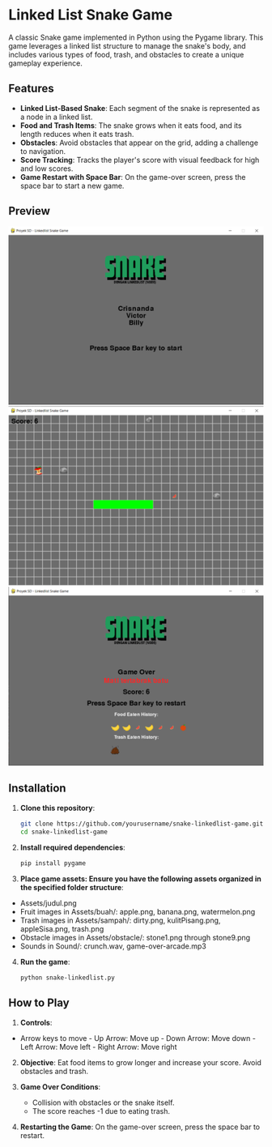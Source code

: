 # Linked List Snake Game

A classic Snake game implemented in Python using the Pygame library. This game leverages a linked list structure to manage the snake's body, and includes various types of food, trash, and obstacles to create a unique gameplay experience.

## Features

- **Linked List-Based Snake**: Each segment of the snake is represented as a node in a linked list.
- **Food and Trash Items**: The snake grows when it eats food, and its length reduces when it eats trash.
- **Obstacles**: Avoid obstacles that appear on the grid, adding a challenge to navigation.
- **Score Tracking**: Tracks the player's score with visual feedback for high and low scores.
- **Game Restart with Space Bar**: On the game-over screen, press the space bar to start a new game.

## Preview
![Game Start Screen](https://github.com/Arsenik12/Project-Struktur-Data/blob/main/Assets/previews/GameStart_Screen.png)
![Game Play Preview](https://github.com/Arsenik12/Project-Struktur-Data/blob/main/Assets/previews/GamePlay_Screen.png)
![Game Over Screen](https://github.com/Arsenik12/Project-Struktur-Data/blob/main/Assets/previews/GameOver_Screen.png)

## Installation

1. **Clone this repository**:
   ```bash
   git clone https://github.com/yourusername/snake-linkedlist-game.git
   cd snake-linkedlist-game

2. **Install required dependencies**:
   ```bash
   pip install pygame

3. **Place game assets: Ensure you have the following assets organized in the specified folder structure**:
  - Assets/judul.png
  - Fruit images in Assets/buah/: apple.png, banana.png, watermelon.png
  - Trash images in Assets/sampah/: dirty.png, kulitPisang.png, appleSisa.png, trash.png
  - Obstacle images in Assets/obstacle/: stone1.png through stone9.png
  - Sounds in Sound/: crunch.wav, game-over-arcade.mp3

4. **Run the game**:
   ```bash
   python snake-linkedlist.py

## How to Play

1. **Controls**:
  - Arrow keys to move
        - Up Arrow: Move up
        - Down Arrow: Move down
        - Left Arrow: Move left
        - Right Arrow: Move right

2. **Objective**:
   Eat food items to grow longer and increase your score. Avoid obstacles and trash.

3. **Game Over Conditions**:
   - Collision with obstacles or the snake itself.
   - The score reaches -1 due to eating trash.

4. **Restarting the Game**:
   On the game-over screen, press the space bar to restart.
